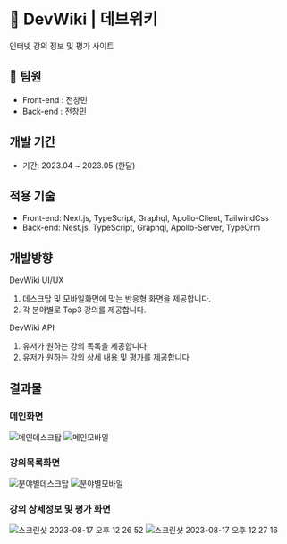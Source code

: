 # 🌟 DevWiki | 데브위키

인터넷 강의 정보 및 평가 사이트

## 👫 팀원

- Front-end : 전창민
- Back-end : 전창민

## 개발 기간

- 기간: 2023.04 ~ 2023.05 (한달)

## 적용 기술

- Front-end: Next.js, TypeScript,  Graphql, Apollo-Client, TailwindCss
- Back-end: Nest.js, TypeScript, Graphql, Apollo-Server, TypeOrm

## 개발방향

DevWiki UI/UX

1. 데스크탑 및 모바일화면에 맞는 반응형 화면을 제공합니다.
2. 각 분야별로 Top3 강의를 제공합니다.

DevWiki API

1. 유저가 원하는 강의 목록을 제공합니다
2. 유저가 원하는 강의 상세 내용 및 평가를 제공합니다



## 결과물

### 메인화면
![메인데스크탑](https://github.com/JeonChangMin15/devwiki-frontend/assets/89255072/5d5886f0-9bcb-482c-9dbd-63dda6546a18)
![메인모바일](https://github.com/JeonChangMin15/devwiki-frontend/assets/89255072/dd49f6c1-dd78-4cbb-b790-a6998c2c473a)

### 강의목록화면
![분야별데스크탑](https://github.com/JeonChangMin15/devwiki-frontend/assets/89255072/b86b0c95-961e-486c-b441-874674ba67d4)
![분야별모바일](https://github.com/JeonChangMin15/devwiki-frontend/assets/89255072/f57a804d-827e-487a-bd60-06fe4aa30c45)

### 강의 상세정보 및 평가 화면
![스크린샷 2023-08-17 오후 12 26 52](https://github.com/JeonChangMin15/devwiki-frontend/assets/89255072/62ece71c-8bcd-45dd-b7c1-2c44ee88a812)
![스크린샷 2023-08-17 오후 12 27 16](https://github.com/JeonChangMin15/devwiki-frontend/assets/89255072/a62153e6-2c42-46eb-b194-38f90f23f6c3)
